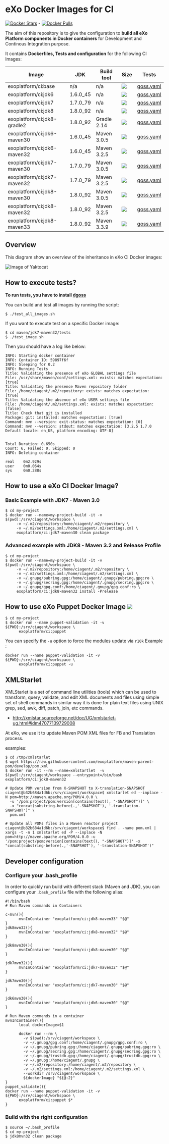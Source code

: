 # eXo Docker Images for CI

[![Docker Stars](https://img.shields.io/docker/stars/exoplatform/ci.svg?maxAge=2592000)]() - [![Docker Pulls](https://img.shields.io/docker/pulls/exoplatform/ci.svg?maxAge=2592000)]()

The aim of this repository is to give the configuration to **build all eXo Platform components in Docker containers** for Development and Continous Integration purpose.

It contains **Dockerfiles, Tests and configuration** for the following CI Images:

|    Image                          |  JDK  |   Build tool |  Size    | Tests
|-----------------------------------|-------|--------------|----------|----
| exoplatform/ci:base               |   n/a | n/a      |[![](https://badge.imagelayers.io/exoplatform/ci:base.svg)](https://imagelayers.io/?images=exoplatform/ci:base 'Get your own badge on imagelayers.io') | [goss.yaml](base/tests/goss.yaml)
| exoplatform/ci:jdk6               |   1.6.0_45 | n/a      |[![](https://badge.imagelayers.io/exoplatform/ci:jdk6.svg)](https://imagelayers.io/?images=exoplatform/ci:jdk6 'Get your own badge on imagelayers.io') | [goss.yaml](jdk/jdk6/tests/goss.yaml)
| exoplatform/ci:jdk7               |   1.7.0_79 | n/a           |[![](https://badge.imagelayers.io/exoplatform/ci:jdk7.svg)](https://imagelayers.io/?images=exoplatform/ci:jdk7 'Get your own badge on imagelayers.io') | [goss.yaml](jdk/jdk7/tests/goss.yaml)
| exoplatform/ci:jdk8               |   1.8.0_92 | n/a    |[![](https://badge.imagelayers.io/exoplatform/ci:jdk8.svg)](https://imagelayers.io/?images=exoplatform/ci:jdk8 'Get your own badge on imagelayers.io') | [goss.yaml](jdk/jdk8/tests/goss.yaml)
| exoplatform/ci:jdk8-gradle2       |   1.8.0_92 | Gradle 2.14    |[![](https://badge.imagelayers.io/exoplatform/ci:jdk8.svg)](https://imagelayers.io/?images=exoplatform/ci:jdk8 'Get your own badge on imagelayers.io') | [goss.yaml](jdk/jdk8/tests/goss.yaml)
| exoplatform/ci:jdk6-maven30       |    1.6.0_45 | Maven 3.0.5    |[![](https://badge.imagelayers.io/exoplatform/ci:jdk6-maven30.svg)](https://imagelayers.io/?images=exoplatform/ci:jdk6-maven30 'Get your own badge on imagelayers.io') | [goss.yaml](maven/jdk6-maven30/tests/goss.yaml)
| exoplatform/ci:jdk6-maven32       |    1.6.0_45 | Maven 3.2.5    |[![](https://badge.imagelayers.io/exoplatform/ci:jdk6-maven32.svg)](https://imagelayers.io/?images=exoplatform/ci:jdk6-maven32 'Get your own badge on imagelayers.io') | [goss.yaml](maven/jdk6-maven32/tests/goss.yaml)
| exoplatform/ci:jdk7-maven30       |    1.7.0_79 | Maven 3.0.5    |[![](https://badge.imagelayers.io/exoplatform/ci:jdk7-maven30.svg)](https://imagelayers.io/?images=exoplatform/ci:jdk7-maven30 'Get your own badge on imagelayers.io') | [goss.yaml](maven/jdk7-maven30/tests/goss.yaml)
| exoplatform/ci:jdk7-maven32       |    1.7.0_79 | Maven 3.2.5    |[![](https://badge.imagelayers.io/exoplatform/ci:jdk7-maven32.svg)](https://imagelayers.io/?images=exoplatform/ci:jdk7-maven32 'Get your own badge on imagelayers.io') | [goss.yaml](maven/jdk7-maven32/tests/goss.yaml)
| exoplatform/ci:jdk8-maven30       |    1.8.0_92 | Maven 3.0.5    |[![](https://badge.imagelayers.io/exoplatform/ci:jdk8-maven30.svg)](https://imagelayers.io/?images=exoplatform/ci:jdk8-maven30 'Get your own badge on imagelayers.io') | [goss.yaml](maven/jdk8-maven30/tests/goss.yaml)
| exoplatform/ci:jdk8-maven32       |    1.8.0_92 | Maven 3.2.5    |[![](https://badge.imagelayers.io/exoplatform/ci:jdk8-maven32.svg)](https://imagelayers.io/?images=exoplatform/ci:jdk8-maven32 'Get your own badge on imagelayers.io') | [goss.yaml](maven/jdk8-maven32/tests/goss.yaml)
| exoplatform/ci:jdk8-maven33       |    1.8.0_92 | Maven 3.3.9    |[![](https://badge.imagelayers.io/exoplatform/ci:jdk8-maven33.svg)](https://imagelayers.io/?images=exoplatform/ci:jdk8-maven33 'Get your own badge on imagelayers.io') | [goss.yaml](maven/jdk8-maven33/tests/goss.yaml)

## Overview

This diagram show an overview of the inheritance in eXo CI Docker images:

![Image of Yaktocat](doc/images/exo-ci-dockerfiles.png)

## How to execute tests?

**To run tests, you have to install [dgoss](https://github.com/aelsabbahy/goss/tree/master/extras/dgoss)**

You can build and test all images by running the script:
```
$ ./test_all_images.sh
```

If you want to execute test on a specific Docker image:
```
$ cd maven/jdk7-maven32/tests
$ ./test_image.sh
```
Then you should have a log like below:
```
INFO: Starting docker container
INFO: Container ID: 59897f6f
INFO: Sleeping for 0.2
INFO: Running Tests
Title: Validating the presence of eXo GLOBAL settings file
File: /usr/share/maven/conf/settings.xml: exists: matches expectation: [true]
Title: Validating the presence Maven repository folder
File: /home/ciagent/.m2/repository: exists: matches expectation: [true]
Title: Validating the absence of eXo USER settings file
File: /home/ciagent/.m2/settings.xml: exists: matches expectation: [false]
Title: Check that git is installed
Package: git: installed: matches expectation: [true]
Command: mvn --version: exit-status: matches expectation: [0]
Command: mvn --version: stdout: matches expectation: [3.2.5 1.7.0 Default locale: en_US, platform encoding: UTF-8]


Total Duration: 0.650s
Count: 6, Failed: 0, Skipped: 0
INFO: Deleting container

real    0m2.929s
user    0m0.064s
sys     0m0.288s
```

## How to use a eXo CI Docker Image?

### Basic Example with JDK7 - Maven 3.0

```
$ cd my-project
$ docker run --name=my-project-build -it -v $(pwd):/srv/ciagent/workspace \
     -v ~/.m2/repository:/home/ciagent/.m2/repository \
     -v ~/.m2/settings.xml:/home/ciagent/.m2/settings.xml \
     exoplatform/ci:jdk7-maven30 clean package
```

### Advanced example with JDK8 - Maven 3.2 and Release Profile

```
$ cd my-project
$ docker run --name=my-project-build -it -v $(pwd):/srv/ciagent/workspace \
     -v ~/.m2/repository:/home/ciagent/.m2/repository \
     -v ~/.m2/settings.xml:/home/ciagent/.m2/settings.xml \
     -v ~/.gnupg/pubring.gpg:/home/ciagent/.gnupg/pubring.gpg:ro \
     -v ~/.gnupg/secring.gpg:/home/ciagent/.gnupg/secring.gpg:ro \
     -v ~/.gnupg/gpg.conf:/home/ciagent/.gnupg/gpg.conf:ro \
     exoplatform/ci:jdk8-maven32 install -Prelease
```


## How to use eXo Puppet Docker Image [![](https://images.microbadger.com/badges/image/exoplatform/ci:puppet.svg)](https://microbadger.com/images/exoplatform/ci:puppet "exoplatform/ci:puppet")

```
$ cd my-project
$ docker run --name puppet-validation -it -v ${PWD}:/srv/ciagent/workspace \
      exoplatform/ci:puppet
```

You can specify the ``-u`` option to force the modules update via ``r10k``
Example :
```
docker run --name puppet-validation -it -v ${PWD}:/srv/ciagent/workspace \
      exoplatform/ci:puppet -u
```

## XMLStarlet

XMLStarlet is a set of command line utilities (tools) which can be used to transform, query, validate, and edit XML documents and files using simple set of shell commands in similar way it is done for plain text files using UNIX grep, sed, awk, diff, patch, join, etc commands.
* http://xmlstar.sourceforge.net/doc/UG/xmlstarlet-ug.html#idm47077139729008

At eXo, we use it to update Maven POM XML files for FB and Translation process.

examples:
```
$ cd /tmp/xmlstarlet
$ wget https://raw.githubusercontent.com/exoplatform/maven-parent-pom/develop/pom.xml
$ docker run -it --rm --name=xmlstartlet  -v $(pwd):/srv/ciagent/workspace --entrypoint=/bin/bash  exoplatform/ci:jdk8-maven32

# Update POM version from X-SNAPSHOT to X-translation-SNAPSHOT
ciagent@b32b684a1d6b:/srv/ciagent/workspace$ xmlstarlet ed --inplace -N pom=http://maven.apache.org/POM/4.0.0 \
  -u '/pom:project/pom:version[contains(text(), "-SNAPSHOT")]' \
  -x "concat(substring-before(.,'-SNAPSHOT'), '-translation-SNAPSHOT')" \
  pom.xml

# Update all POMs files in a Maven reactor project
ciagent@b32b684a1d6b:/srv/ciagent/workspace$ find . -name pom.xml | xargs -t -n 1 xmlstarlet ed -P --inplace -N pom=http://maven.apache.org/POM/4.0.0 -u '/pom:project/pom:version[contains(text(), "-SNAPSHOT")]' -x "concat(substring-before(.,'-SNAPSHOT'), '-translation-SNAPSHOT')"
```

## Developer configuration

### Configure your .bash_profile

In order to quickly run build with different stack (Maven and JDK), you can configure your `.bash_profile` file 
with the following alias:

```
#!/bin/bash
# Run Maven commands in Containers

c-mvn(){
      mvnInContainer "exoplatform/ci:jdk8-maven33" "$@"
}
jdk8mvn32(){
      mvnInContainer "exoplatform/ci:jdk8-maven32" "$@"
}

jdk8mvn30(){
      mvnInContainer "exoplatform/ci:jdk8-maven30" "$@"
}

jdk7mvn32(){
      mvnInContainer "exoplatform/ci:jdk7-maven32" "$@"
}

jdk7mvn30(){
      mvnInContainer "exoplatform/ci:jdk7-maven30" "$@"
}

jdk6mvn30(){
      mvnInContainer "exoplatform/ci:jdk6-maven30" "$@"
}

# Run Maven commands in a container
mvnInContainer(){
      local dockerImage=$1

      docker run --rm \
        -v $(pwd):/srv/ciagent/workspace \
        -v ~/.gnupg/gpg.conf:/home/ciagent/.gnupg/gpg.conf:ro \
        -v ~/.gnupg/pubring.gpg:/home/ciagent/.gnupg/pubring.gpg:ro \
        -v ~/.gnupg/secring.gpg:/home/ciagent/.gnupg/secring.gpg:ro \
        -v ~/.gnupg/trustdb.gpg:/home/ciagent/.gnupg/trustdb.gpg:ro \
        -v ~/.gnupg:/home/ciagent/.gnupg \
        -v ~/.m2/repository:/home/ciagent/.m2/repository \
        -v ~/.m2/settings.xml:/home/ciagent/.m2/settings.xml \
        --workdir /srv/ciagent/workspace \
        ${dockerImage} "${@:2}"
}
puppet_validate(){
docker run --name puppet-validation -it -v ${PWD}:/srv/ciagent/workspace \
      exoplatform/ci:puppet $*
}
```

### Build with the right configuration

```
$ source ~/.bash_profile
$ cd my-project
$ jdk8mvn32 clean package
```

